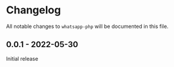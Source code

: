# Changelog

All notable changes to `whatsapp-php` will be documented in this file.

## 0.0.1 - 2022-05-30

Initial release

